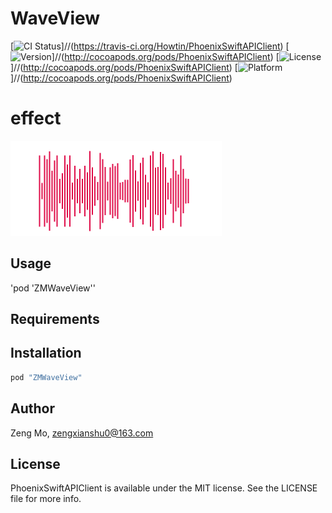 # WaveView

[![CI Status](http://img.shields.io/travis/Howtin/PhoenixSwiftAPIClient.svg?style=flat)]//(https://travis-ci.org/Howtin/PhoenixSwiftAPIClient)
[![Version](https://img.shields.io/cocoapods/v/PhoenixSwiftAPIClient.svg?style=flat)]//(http://cocoapods.org/pods/PhoenixSwiftAPIClient)
[![License](https://img.shields.io/cocoapods/l/PhoenixSwiftAPIClient.svg?style=flat)]//(http://cocoapods.org/pods/PhoenixSwiftAPIClient)
[![Platform](https://img.shields.io/cocoapods/p/PhoenixSwiftAPIClient.svg?style=flat)]//(http://cocoapods.org/pods/PhoenixSwiftAPIClient)

# effect
![](testWave.gif)

## Usage

'pod 'ZMWaveView''

## Requirements

## Installation

```ruby
pod "ZMWaveView"
```

## Author

Zeng Mo, zengxianshu0@163.com

## License

PhoenixSwiftAPIClient is available under the MIT license. See the LICENSE file for more info.
